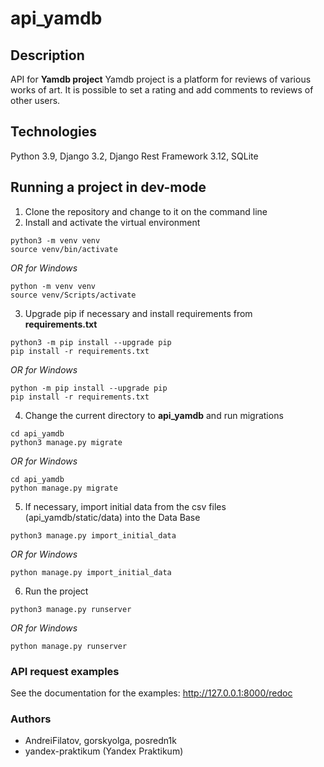 # api_yamdb
## Description
API for **Yamdb project**
Yamdb project is a platform for reviews of various works of art.
It is possible to set a rating and add comments to reviews of other users.
## Technologies
Python 3.9, Django 3.2, Django Rest Framework 3.12, SQLite
## Running a project in dev-mode
1. Clone the repository and change to it on the command line
2. Install and activate the virtual environment
```
python3 -m venv venv
source venv/bin/activate
```
_OR for Windows_
```
python -m venv venv
source venv/Scripts/activate
```
3. Upgrade pip if necessary and install requirements from **requirements.txt**
```
python3 -m pip install --upgrade pip
pip install -r requirements.txt
```
_OR for Windows_
```
python -m pip install --upgrade pip
pip install -r requirements.txt
```
4. Change the current directory to **api_yamdb** and run migrations
```
cd api_yamdb
python3 manage.py migrate
```
_OR for Windows_
```
cd api_yamdb
python manage.py migrate
```
5. If necessary, import initial data from the csv files (api_yamdb/static/data) into the Data Base
```
python3 manage.py import_initial_data
```
_OR for Windows_
```
python manage.py import_initial_data
```
6. Run the project
```
python3 manage.py runserver
```
_OR for Windows_
```
python manage.py runserver
```
### API request examples
See the documentation for the examples: http://127.0.0.1:8000/redoc
### Authors
- AndreiFilatov, gorskyolga, posredn1k
- yandex-praktikum (Yandex Praktikum)
